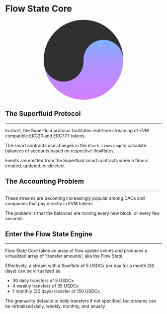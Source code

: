 # Flow State Core

<p align="center">
  <img src="https://github.com/Flow-State-Labs/flowstate/blob/main/logo.png?raw=true" alt="flowstate logo" />
</p>

## The Superfluid Protocol

---

In short, the Superfluid protocol facilitates real-time streaming of EVM
compatible ERC20 and ERC777 tokens.

The smart contracts use changes in the `block.timestamp` to calculate balances
of accounts based on respective flowRates.

Events are emitted from the Superfluid smart contracts when a flow is created,
updated, or deleted.

## The Accounting Problem

---

These streams are becoming increasingly popular among DAOs and companies that
pay directly in EVM tokens.

The problem is that the balances are moving every new block, or every few
seconds.

## Enter the Flow State Engine

---

Flow State Core takes an array of flow update events and produces a virtualized
array of 'transfer amounts', aka the Flow State.

Effectively, a stream with a flowRate of 5 USDCx per day for a month (30 days)
can be virtualized as:

-   30 daily transfers of 5 USDCx
-   4 weekly transfers of 35 USDCx
-   1 monthly (30 days) transfer of 150 USDCx

The granuarity defaults to daily transfers if not specified, but streams can be
virtualized daily, weekly, monthly, and anually
